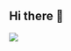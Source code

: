 ## Hi there 👋

<img align="center" src="https://github.com/alimagd/alimagd/assets/8508424/f296b765-b4fd-4599-9eec-c8fcc5181f31)
"/>
